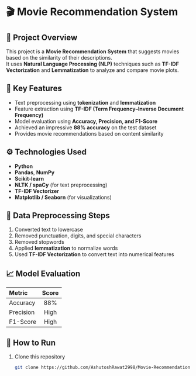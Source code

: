 # 🎬 Movie Recommendation System

## 📌 Project Overview
This project is a **Movie Recommendation System** that suggests movies based on the similarity of their descriptions.  
It uses **Natural Language Processing (NLP)** techniques such as **TF-IDF Vectorization** and **Lemmatization** to analyze and compare movie plots.

## 🧠 Key Features
- Text preprocessing using **tokenization** and **lemmatization**  
- Feature extraction using **TF-IDF (Term Frequency–Inverse Document Frequency)**  
- Model evaluation using **Accuracy, Precision, and F1-Score**  
- Achieved an impressive **88% accuracy** on the test dataset  
- Provides movie recommendations based on content similarity  

## ⚙️ Technologies Used
- **Python**
- **Pandas**, **NumPy**
- **Scikit-learn**
- **NLTK / spaCy** (for text preprocessing)
- **TF-IDF Vectorizer**
- **Matplotlib / Seaborn** (for visualizations)

## 🧹 Data Preprocessing Steps
1. Converted text to lowercase  
2. Removed punctuation, digits, and special characters  
3. Removed stopwords  
4. Applied **lemmatization** to normalize words  
5. Used **TF-IDF Vectorization** to convert text into numerical features  

## 📈 Model Evaluation
| Metric | Score |
|:-------|:------:|
| Accuracy | 88% |
| Precision | High |
| F1-Score | High |

## 🚀 How to Run
1. Clone this repository  
   ```bash
   git clone https://github.com/AshutoshRawat2998/Movie-Recommendation-System.git
